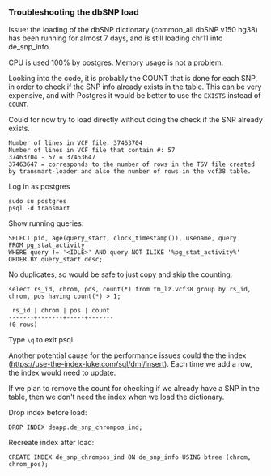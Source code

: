 ### Troubleshooting the dbSNP load

Issue: the loading of the dbSNP dictionary (common_all dbSNP v150 hg38) has been running for almost 7 days, and is still loading chr11 into de_snp_info.

CPU is used 100% by postgres. Memory usage is not a problem. 

Looking into the code, it is probably the COUNT that is done for each SNP, in order to check if the SNP info already exists in the table. 
This can be very expensive, and with Postgres it would be better to use the `EXISTS` instead of `COUNT`.

Could for now try to load directly without doing the check if the SNP already exists. 

```
Number of lines in VCF file: 37463704
Number of lines in VCF file that contain #: 57
37463704 - 57 = 37463647
37463647 = corresponds to the number of rows in the TSV file created by transmart-loader and also the number of rows in the vcf38 table.  
```

Log in as postgres

```
sudo su postgres
psql -d transmart
```

Show running queries:

```
SELECT pid, age(query_start, clock_timestamp()), usename, query 
FROM pg_stat_activity 
WHERE query != '<IDLE>' AND query NOT ILIKE '%pg_stat_activity%' 
ORDER BY query_start desc;
```

No duplicates, so would be safe to just copy and skip the counting:

```
select rs_id, chrom, pos, count(*) from tm_lz.vcf38 group by rs_id, chrom, pos having count(*) > 1;

 rs_id | chrom | pos | count
-------+-------+-----+-------
(0 rows)

```

Type `\q` to exit psql.

Another potential cause for the performance issues could the the index (https://use-the-index-luke.com/sql/dml/insert). Each time we add a row, the index would need to update. 

If we plan to remove the count for checking if we already have a SNP in the table, then we don't need the index when we load the dictionary. 

Drop index before load:

```
DROP INDEX deapp.de_snp_chrompos_ind;
```

Recreate index after load:

```
CREATE INDEX de_snp_chrompos_ind ON de_snp_info USING btree (chrom, chrom_pos);
```
